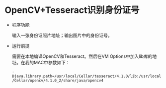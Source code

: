 # OpenCV+Tesseract识别身份证号

- 程序功能

    输入一张身份证照片地址；输出图片中的身份证号。

- 运行前提

    需要在本地编译OpenCV和Tesseract。然后在VM Options中加入lib库的地址。在我的MAC中参数如下：
    
    `-Djava.library.path=/usr/local/Cellar/tesseract/4.1.0/lib:/usr/local/Cellar/opencv/4.1.0_2/share/java/opencv4`


